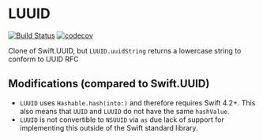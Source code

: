 # LUUID

[![Build Status](https://travis-ci.org/benasher44/LUUID.svg?branch=master)](https://travis-ci.org/benasher44/LUUID) [![codecov](https://codecov.io/gh/benasher44/LUUID/branch/master/graph/badge.svg)](https://codecov.io/gh/benasher44/LUUID)

Clone of Swift.UUID, but `LUUID.uuidString` returns a lowercase string to conform to UUID RFC

## Modifications (compared to Swift.UUID)

- `LUUID` uses `Hashable.hash(into:)` and therefore requires Swift 4.2+. This also means that `UUID` and `LUUID` do not have the same `hashValue`.
- `LUUID` is not convertible to `NSUUID` via `as` due lack of support for implementing this outside of the Swift standard library.